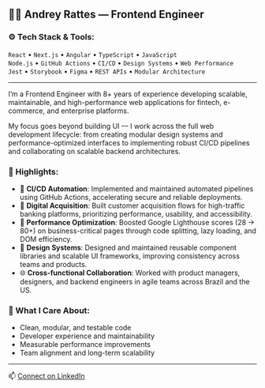 ## 👨‍💻 Andrey Rattes — Frontend Engineer

### ⚙️ Tech Stack & Tools:
`React` • `Next.js` • `Angular` • `TypeScript` • `JavaScript`  
`Node.js` • `GitHub Actions` • `CI/CD` • `Design Systems` • `Web Performance`  
`Jest` • `Storybook` • `Figma` • `REST APIs` • `Modular Architecture`

---

I’m a Frontend Engineer with 8+ years of experience developing scalable, maintainable, and high-performance web applications for fintech, e-commerce, and enterprise platforms.

My focus goes beyond building UI — I work across the full web development lifecycle: from creating modular design systems and performance-optimized interfaces to implementing robust CI/CD pipelines and collaborating on scalable backend architectures.

### 💼 Highlights:
- 🔧 **CI/CD Automation**: Implemented and maintained automated pipelines using GitHub Actions, accelerating secure and reliable deployments.
- 🏦 **Digital Acquisition**: Built customer acquisition flows for high-traffic banking platforms, prioritizing performance, usability, and accessibility.
- 🚀 **Performance Optimization**: Boosted Google Lighthouse scores (28 → 80+) on business-critical pages through code splitting, lazy loading, and DOM efficiency.
- 🧩 **Design Systems**: Designed and maintained reusable component libraries and scalable UI frameworks, improving consistency across teams and products.
- 🌐 **Cross-functional Collaboration**: Worked with product managers, designers, and backend engineers in agile teams across Brazil and the US.

### 🎯 What I Care About:
- Clean, modular, and testable code  
- Developer experience and maintainability  
- Measurable performance improvements  
- Team alignment and long-term scalability

---

📫 [Connect on LinkedIn](https://www.linkedin.com/in/andrey-azevedo)

